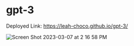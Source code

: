 # gpt-3

Deployed Link: https://leah-choco.github.io/gpt-3/

![Screen Shot 2023-03-07 at 2 16 58 PM](https://user-images.githubusercontent.com/109236891/223542593-516bd152-e241-4a03-a9db-a53265b562ea.png)

